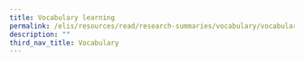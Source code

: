 ```yaml
---
title: Vocabulary learning
permalink: /elis/resources/read/research-summaries/vocabulary/vocabulary-learning/
description: ""
third_nav_title: Vocabulary
---
```

